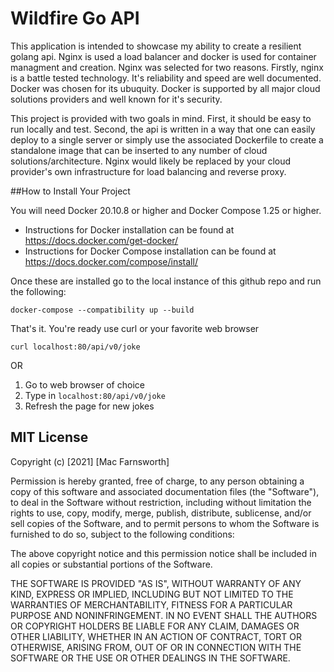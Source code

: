 # Wildfire Go API

This application is intended to showcase my ability to create a resilient
golang api. Nginx is used a load balancer and docker is used for container
managment and creation. Nginx was selected for two reasons. Firstly, nginx is a
battle tested technology. It's reliability and speed are well documented. 
Docker was chosen for its ubuquity. Docker is supported by all major cloud 
solutions providers and well known for it's security. 

This project is provided with two goals in mind. First, it should be easy to run
locally and test. Second, the api is written in a way that one can easily deploy
to a single server or simply use the associated Dockerfile to create a 
standalone image that can be inserted to any number of cloud 
solutions/architecture. Nginx would likely be replaced by your cloud provider's 
own infrastructure for load balancing and reverse proxy. 

##How to Install Your Project

You will need Docker 20.10.8 or higher and Docker Compose 1.25 or higher. 

- Instructions for Docker installation can be found at https://docs.docker.com/get-docker/
- Instructions for Docker Compose installation can be found at https://docs.docker.com/compose/install/

Once these are installed go to the local instance of this github repo and run
the following:

`docker-compose --compatibility up --build`

That's it. You're ready use curl or your favorite web browser 

`curl localhost:80/api/v0/joke`

OR

1. Go to web browser of choice
2. Type in `localhost:80/api/v0/joke`
3. Refresh the page for new jokes

## MIT License

Copyright (c) [2021] [Mac Farnsworth]

Permission is hereby granted, free of charge, to any person obtaining a copy
of this software and associated documentation files (the "Software"), to deal
in the Software without restriction, including without limitation the rights
to use, copy, modify, merge, publish, distribute, sublicense, and/or sell
copies of the Software, and to permit persons to whom the Software is
furnished to do so, subject to the following conditions:

The above copyright notice and this permission notice shall be included in all
copies or substantial portions of the Software.

THE SOFTWARE IS PROVIDED "AS IS", WITHOUT WARRANTY OF ANY KIND, EXPRESS OR
IMPLIED, INCLUDING BUT NOT LIMITED TO THE WARRANTIES OF MERCHANTABILITY,
FITNESS FOR A PARTICULAR PURPOSE AND NONINFRINGEMENT. IN NO EVENT SHALL THE
AUTHORS OR COPYRIGHT HOLDERS BE LIABLE FOR ANY CLAIM, DAMAGES OR OTHER
LIABILITY, WHETHER IN AN ACTION OF CONTRACT, TORT OR OTHERWISE, ARISING FROM,
OUT OF OR IN CONNECTION WITH THE SOFTWARE OR THE USE OR OTHER DEALINGS IN THE
SOFTWARE.
